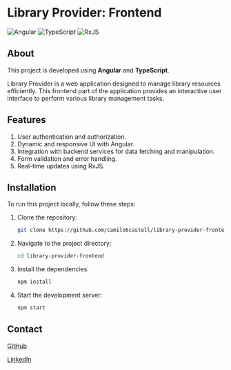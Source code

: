 # Library Provider: Frontend

![Angular](https://img.shields.io/badge/Angular-DD0031?style=for-the-badge&logo=angular&logoColor=white)
![TypeScript](https://img.shields.io/badge/TypeScript-007ACC?style=for-the-badge&logo=typescript&logoColor=white)
![RxJS](https://img.shields.io/badge/RxJS-B7178C?style=for-the-badge&logo=reactivex&logoColor=white)

## About

This project is developed using **Angular** and **TypeScript**.

Library Provider is a web application designed to manage library resources efficiently. This frontend part of the application provides an interactive user interface to perform various library management tasks.

## Features

1. User authentication and authorization.
2. Dynamic and responsive UI with Angular.
3. Integration with backend services for data fetching and manipulation.
4. Form validation and error handling.
5. Real-time updates using RxJS.

## Installation

To run this project locally, follow these steps:

1. Clone the repository:
   ```bash
   git clone https://github.com/camilo6castell/library-provider-frontend.git
   ```
2. Navigate to the project directory:
   ```bash
   cd library-provider-frontend
   ```
3. Install the dependencies:
   ```bash
   npm install
   ```
4. Start the development server:

   ```bash
   npm start
   ```

## Contact

[GitHub](https://github.com/camilo6castell?tab=repositories)

[LinkedIn](https://www.linkedin.com/in/camilocastell/)
